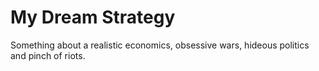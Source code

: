 # My Dream Strategy
Something about а realistic economics, obsessive wars, hideous politics and pinch of riots.
